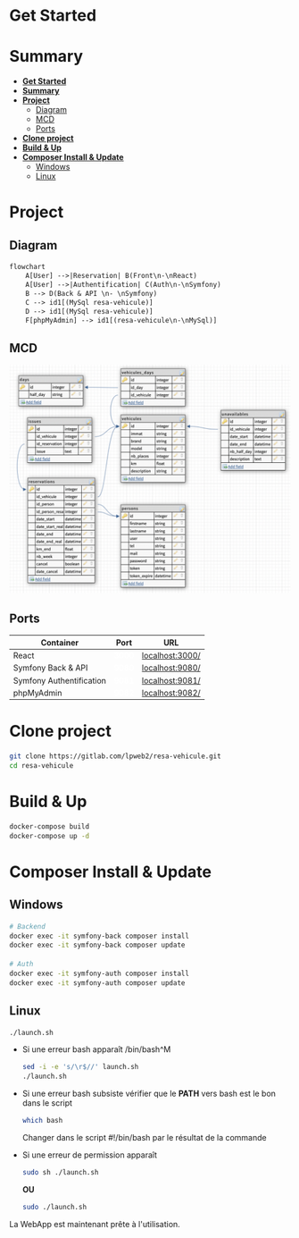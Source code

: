 # **Get Started**

# **Summary** 

- [**Get Started**](#get-started)
- [**Summary**](#summary)
- [**Project**](#project)
  - [Diagram](#diagram)
  - [MCD](#mcd)
  - [Ports](#ports)
- [**Clone project**](#clone-project)
- [**Build \& Up**](#build--up)
- [**Composer Install \& Update**](#composer-install--update)
  - [Windows](#windows)
  - [Linux](#linux)
  

# **Project**

## Diagram

```mermaid
flowchart 
    A[User] -->|Reservation| B(Front\n-\nReact)
    A[User] -->|Authentification| C(Auth\n-\nSymfony)
    B --> D(Back & API \n- \nSymfony)
    C --> id1[(MySql resa-vehicule)]
    D --> id1[(MySql resa-vehicule)]
    F[phpMyAdmin] --> id1[(resa-vehicule\n-\nMySql)]
```

## MCD
![image](Documents/mcd.png)


## Ports
| Container | Port | URL |
| --------- | ---- | --- |
| React | <span style="color:white">**3000**</span> | [localhost:3000/](http://localhost:3000/) |
| Symfony Back & API | <span style="color:white">**9080**</span> | [localhost:9080/](http://localhost:9080/) |
| Symfony Authentification | <span style="color:white">**9081**</span> | [localhost:9081/](http://localhost:9081/) |
| phpMyAdmin | <span style="color:white">**9082**</span> | [localhost:9082/](http://localhost:9082/) |

# **Clone project**

```bash
git clone https://gitlab.com/lpweb2/resa-vehicule.git
cd resa-vehicule
```

# **Build & Up**

```bash
docker-compose build
docker-compose up -d
```

# **Composer Install & Update**

## Windows

```bash
# Backend
docker exec -it symfony-back composer install
docker exec -it symfony-back composer update

# Auth
docker exec -it symfony-auth composer install
docker exec -it symfony-auth composer update
```

## Linux

```bash
./launch.sh
```

- Si une erreur bash apparaît /bin/bash^M 
  
    ```bash
    sed -i -e 's/\r$//' launch.sh
    ./launch.sh
    ```

- Si une erreur bash subsiste vérifier que le **PATH** vers bash est le bon dans le script 
  
    ```bash
    which bash
    ```

    Changer dans le script #!/bin/bash par le résultat de la commande

- Si une erreur de permission apparaît 
  
    ```bash
    sudo sh ./launch.sh
    ```

    **OU**

    ```bash
    sudo ./launch.sh
    ```

La WebApp est maintenant prête à l'utilisation.


<script type="module">
  import mermaid from 'https://cdn.jsdelivr.net/npm/mermaid@9/dist/mermaid.esm.min.mjs';
  mermaid.initialize({ startOnLoad: true });
</script>